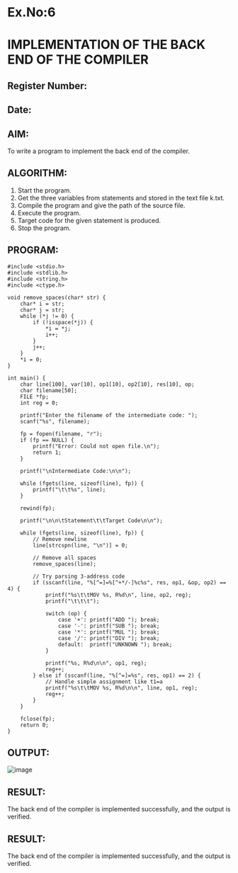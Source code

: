 # Ex.No:6
# IMPLEMENTATION OF THE BACK END OF THE COMPILER 
## Register Number:
## Date:
## AIM:
To write a program to implement the back end of the compiler.
## ALGORITHM:
1. Start the program.
2. Get the three variables from statements and stored in the text file k.txt.
3. Compile the program and give the path of the source file.
4. Execute the program.
5. Target code for the given statement is produced.
6. Stop the program.
## PROGRAM:
```
#include <stdio.h>
#include <stdlib.h>
#include <string.h>
#include <ctype.h>

void remove_spaces(char* str) {
    char* i = str;
    char* j = str;
    while (*j != 0) {
        if (!isspace(*j)) {
            *i = *j;
            i++;
        }
        j++;
    }
    *i = 0;
}

int main() {
    char line[100], var[10], op1[10], op2[10], res[10], op;
    char filename[50];
    FILE *fp;
    int reg = 0;

    printf("Enter the filename of the intermediate code: ");
    scanf("%s", filename);

    fp = fopen(filename, "r");
    if (fp == NULL) {
        printf("Error: Could not open file.\n");
        return 1;
    }

    printf("\nIntermediate Code:\n\n");

    while (fgets(line, sizeof(line), fp)) {
        printf("\t\t%s", line);
    }

    rewind(fp);

    printf("\n\n\tStatement\t\tTarget Code\n\n");

    while (fgets(line, sizeof(line), fp)) {
        // Remove newline
        line[strcspn(line, "\n")] = 0;

        // Remove all spaces
        remove_spaces(line);

        // Try parsing 3-address code
        if (sscanf(line, "%[^=]=%[^+*/-]%c%s", res, op1, &op, op2) == 4) {
            printf("%s\t\tMOV %s, R%d\n", line, op2, reg);
            printf("\t\t\t");

            switch (op) {
                case '+': printf("ADD "); break;
                case '-': printf("SUB "); break;
                case '*': printf("MUL "); break;
                case '/': printf("DIV "); break;
                default:  printf("UNKNOWN "); break;
            }

            printf("%s, R%d\n\n", op1, reg);
            reg++;
        } else if (sscanf(line, "%[^=]=%s", res, op1) == 2) {
            // Handle simple assignment like t1=a
            printf("%s\t\tMOV %s, R%d\n\n", line, op1, reg);
            reg++;
        }
    }

    fclose(fp);
    return 0;
}
```

## OUTPUT:

![image](https://github.com/user-attachments/assets/3f036260-5022-4770-875f-b05af455cd6a)

## RESULT:
The back end of the compiler is implemented successfully, and the output is verified.


## RESULT:
The back end of the compiler is implemented successfully, and the output is verified.
